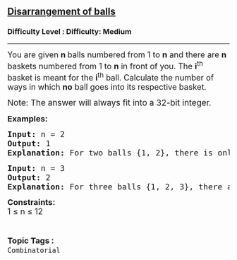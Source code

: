 <h2><a href="https://www.geeksforgeeks.org/problems/dearrangement-of-balls0918/1">Disarrangement of balls</a></h2><h3>Difficulty Level : Difficulty: Medium</h3><hr><div class="problems_problem_content__Xm_eO" bis_skin_checked="1"><p><span style="font-size: 18px;">You are given <strong>n </strong>balls numbered from 1 to <strong>n</strong> and there are <strong>n</strong> baskets numbered from 1 to <strong>n</strong> in front of you. The <strong>i</strong><sup>th</sup> basket is meant for the <strong>i</strong><sup>th</sup> ball. Calculate the number of ways in which <strong>no</strong>&nbsp;ball&nbsp;goes into its&nbsp;respective basket.</span></p>
<p><span style="font-size: 14pt;">Note: The answer will always fit into a 32-bit integer.</span></p>
<p><strong><span style="font-size: 18px;">Examples:</span></strong></p>
<pre><span style="font-size: 18px;"><strong>Input:</strong> n = 2
<strong>Output:</strong> 1
<strong>Explanation:</strong> For two balls {1, 2}, there is only one possible derangement {2, 1}.</span></pre>
<pre><span style="font-size: 18px;"><strong>Input:</strong> n = 3
<strong>Output:</strong> 2
<strong>Explanation:</strong> For three balls {1, 2, 3}, there are two possible derangements {3, 1, 2} and {2, 3, 1}.</span></pre>
<p><span style="font-size: 18px;"><strong>Constraints:</strong><br>1 ≤ n ≤ 12</span></p></div><br><p><span style=font-size:18px><strong>Topic Tags : </strong><br><code>Combinatorial</code>&nbsp;